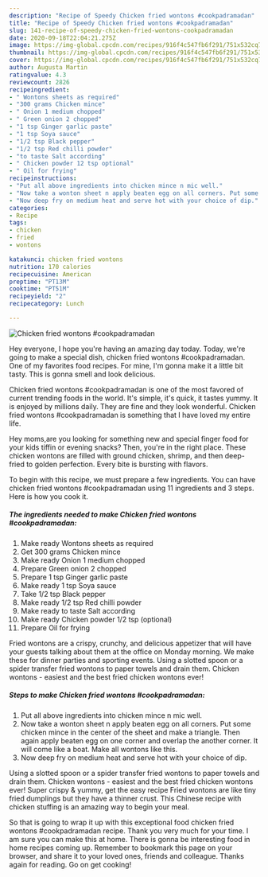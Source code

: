 ```yaml
---
description: "Recipe of Speedy Chicken fried wontons #cookpadramadan"
title: "Recipe of Speedy Chicken fried wontons #cookpadramadan"
slug: 141-recipe-of-speedy-chicken-fried-wontons-cookpadramadan
date: 2020-09-18T22:04:21.275Z
image: https://img-global.cpcdn.com/recipes/916f4c547fb6f291/751x532cq70/chicken-fried-wontons-cookpadramadan-recipe-main-photo.jpg
thumbnail: https://img-global.cpcdn.com/recipes/916f4c547fb6f291/751x532cq70/chicken-fried-wontons-cookpadramadan-recipe-main-photo.jpg
cover: https://img-global.cpcdn.com/recipes/916f4c547fb6f291/751x532cq70/chicken-fried-wontons-cookpadramadan-recipe-main-photo.jpg
author: Augusta Martin
ratingvalue: 4.3
reviewcount: 2826
recipeingredient:
- " Wontons sheets as required"
- "300 grams Chicken mince"
- " Onion 1 medium chopped"
- " Green onion 2 chopped"
- "1 tsp Ginger garlic paste"
- "1 tsp Soya sauce"
- "1/2 tsp Black pepper"
- "1/2 tsp Red chilli powder"
- "to taste Salt according"
- " Chicken powder 12 tsp optional"
- " Oil for frying"
recipeinstructions:
- "Put all above ingredients into chicken mince n mic well."
- "Now take a wonton sheet n apply beaten egg on all corners. Put some chicken mince in the center of the sheet and make a triangle. Then again apply beaten egg on one corner and overlap the another corner. It will come like a boat. Make all wontons like this."
- "Now deep fry on medium heat and serve hot with your choice of dip."
categories:
- Recipe
tags:
- chicken
- fried
- wontons

katakunci: chicken fried wontons 
nutrition: 170 calories
recipecuisine: American
preptime: "PT13M"
cooktime: "PT51M"
recipeyield: "2"
recipecategory: Lunch

---
```



![Chicken fried wontons #cookpadramadan](https://img-global.cpcdn.com/recipes/916f4c547fb6f291/751x532cq70/chicken-fried-wontons-cookpadramadan-recipe-main-photo.jpg)

Hey everyone, I hope you're having an amazing day today. Today, we're going to make a special dish, chicken fried wontons #cookpadramadan. One of my favorites food recipes. For mine, I'm gonna make it a little bit tasty. This is gonna smell and look delicious.

Chicken fried wontons #cookpadramadan is one of the most favored of current trending foods in the world. It's simple, it's quick, it tastes yummy. It is enjoyed by millions daily. They are fine and they look wonderful. Chicken fried wontons #cookpadramadan is something that I have loved my entire life.

Hey moms,are you looking for something new and special finger food for your kids tiffin or evening snacks? Then, you&#39;re in the right place. These chicken wontons are filled with ground chicken, shrimp, and then deep-fried to golden perfection. Every bite is bursting with flavors.


To begin with this recipe, we must prepare a few ingredients. You can have chicken fried wontons #cookpadramadan using 11 ingredients and 3 steps. Here is how you cook it.

<!--inarticleads1-->

##### The ingredients needed to make Chicken fried wontons #cookpadramadan:

1. Make ready  Wontons sheets as required
1. Get 300 grams Chicken mince
1. Make ready  Onion 1 medium chopped
1. Prepare  Green onion 2 chopped
1. Prepare 1 tsp Ginger garlic paste
1. Make ready 1 tsp Soya sauce
1. Take 1/2 tsp Black pepper
1. Make ready 1/2 tsp Red chilli powder
1. Make ready to taste Salt according
1. Make ready  Chicken powder 1/2 tsp (optional)
1. Prepare  Oil for frying


Fried wontons are a crispy, crunchy, and delicious appetizer that will have your guests talking about them at the office on Monday morning. We make these for dinner parties and sporting events. Using a slotted spoon or a spider transfer fried wontons to paper towels and drain them. Chicken wontons - easiest and the best fried chicken wontons ever! 

<!--inarticleads2-->

##### Steps to make Chicken fried wontons #cookpadramadan:

1. Put all above ingredients into chicken mince n mic well.
1. Now take a wonton sheet n apply beaten egg on all corners. Put some chicken mince in the center of the sheet and make a triangle. Then again apply beaten egg on one corner and overlap the another corner. It will come like a boat. Make all wontons like this.
1. Now deep fry on medium heat and serve hot with your choice of dip.


Using a slotted spoon or a spider transfer fried wontons to paper towels and drain them. Chicken wontons - easiest and the best fried chicken wontons ever! Super crispy &amp; yummy, get the easy recipe Fried wontons are like tiny fried dumplings but they have a thinner crust. This Chinese recipe with chicken stuffing is an amazing way to begin your meal. 

So that is going to wrap it up with this exceptional food chicken fried wontons #cookpadramadan recipe. Thank you very much for your time. I am sure you can make this at home. There is gonna be interesting food in home recipes coming up. Remember to bookmark this page on your browser, and share it to your loved ones, friends and colleague. Thanks again for reading. Go on get cooking!
